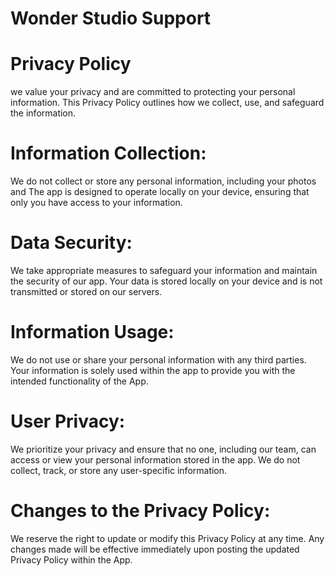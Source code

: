# Wonder Studio Support


# Privacy Policy

we value your privacy and are committed to protecting your personal information. This Privacy Policy outlines how we collect, use, and safeguard the information.

# Information Collection:
We do not collect or store any personal information, including your photos and The app is designed to operate locally on your device, ensuring that only you have access to your information.

# Data Security:
We take appropriate measures to safeguard your information and maintain the security of our app.
Your data is stored locally on your device and is not transmitted or stored on our servers.

# Information Usage:
We do not use or share your personal information with any third parties.
Your information is solely used within the app to provide you with the intended functionality of the App.

# User Privacy:
We prioritize your privacy and ensure that no one, including our team, can access or view your personal information stored in the app.
We do not collect, track, or store any user-specific information.

# Changes to the Privacy Policy:
We reserve the right to update or modify this Privacy Policy at any time.
Any changes made will be effective immediately upon posting the updated Privacy Policy within the App.
